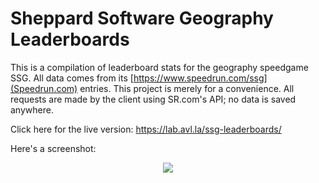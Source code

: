 # Sheppard Software Geography Leaderboards

This is a compilation of leaderboard stats for the geography speedgame SSG. All
data comes from its [https://www.speedrun.com/ssg](Speedrun.com) entries. This
project is merely for a convenience. All requests are made by the client using
SR.com's API; no data is saved anywhere.

Click here for the live version: https://lab.avl.la/ssg-leaderboards/

Here's a screenshot:

<p align="center">
	<img src="https://i.imgur.com/TJn6tqN.png">
</p>

